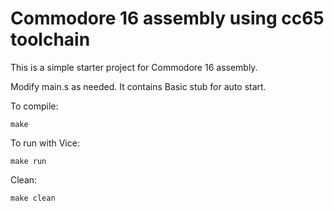 # Commodore 16 assembly using cc65 toolchain

This is a simple starter project for Commodore 16 assembly.

Modify main.s as needed. It contains Basic stub for auto start.

To compile:

    make

To run with Vice:

    make run

Clean:

    make clean